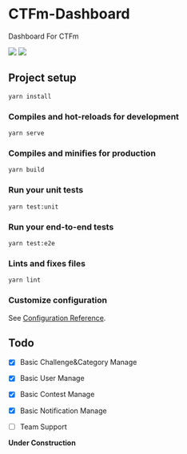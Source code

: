 # CTFm-Dashboard

Dashboard For CTFm

![](https://www.travis-ci.org/EkiXu/CTFm_Frontend.svg?branch=master) ![](https://img.shields.io/github/last-commit/EkiXu/CTFm_Frontend)

## Project setup
```
yarn install
```

### Compiles and hot-reloads for development
```
yarn serve
```

### Compiles and minifies for production
```
yarn build
```

### Run your unit tests
```
yarn test:unit
```

### Run your end-to-end tests
```
yarn test:e2e
```

### Lints and fixes files
```
yarn lint
```

### Customize configuration
See [Configuration Reference](https://cli.vuejs.org/config/).


## Todo

- [x] Basic Challenge&Category Manage
- [x] Basic User Manage
- [x] Basic Contest Manage
- [x] Basic Notification Manage
- [ ] Team Support


**Under Construction**